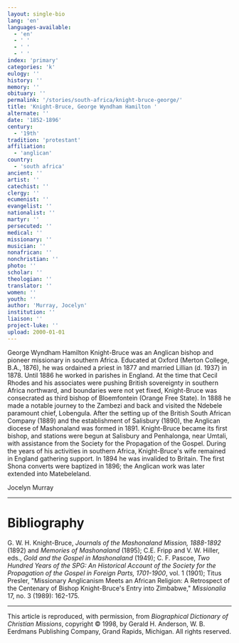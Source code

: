 ```yaml
---
layout: single-bio
lang: 'en'
languages-available:
  - 'en'
  - ' '
  - ' '
  - ' '
index: 'primary'
categories: 'k'
eulogy: ''
history: ''
memory: ''
obituary: ''
permalink: '/stories/south-africa/knight-bruce-george/'
title: 'Knight-Bruce, George Wyndham Hamilton '
alternate: ''
date: '1852-1896'
century:
  - '19th'
tradition: 'protestant'
affiliation:
  - 'anglican'
country:
  - 'south africa'
ancient: ''
artist: ''
catechist: ''
clergy: ''
ecumenist: ''
evangelist: ''
nationalist: ''
martyr: ''
persecuted: ''
medical: ''
missionary: ''
musician: ''
nonafrican: ''
nonchristian: ''
photo: ''
scholar: ''
theologian: ''
translator: ''
women: ''
youth: ''
author: 'Murray, Jocelyn'
institution: ''
liaison: ''
project-luke: ''
upload: 2000-01-01
---
```



George Wyndham Hamilton Knight-Bruce was an Anglican bishop and pioneer missionary in southern Africa. Educated at Oxford (Merton College, B.A., 1876), he was ordained a priest in 1877 and married Lillian (d. 1937) in 1878. Until 1886 he worked in parishes in England. At the time that Cecil Rhodes and his associates were pushing British sovereignty in southern Africa northward, and boundaries were not yet fixed, Knight-Bruce was consecrated as third bishop of Bloemfontein (Orange Free State). In 1888 he made a notable journey to the Zambezi and back and visited the Ndebele paramount chief, Lobengula. After the setting up of the British South African Company (1889) and the establishment of Salisbury (1890), the Anglican diocese of Mashonaland was formed in 1891. Knight-Bruce became its first bishop, and stations were begun at Salisbury and Penhalonga, near Umtali, with assistance from the Society for the Propagation of the Gospel. During the years of his activities in southern Africa, Knight-Bruce's wife remained in England gathering support. In 1894 he was invalided to Britain. The first Shona converts were baptized in 1896; the Anglican work was later extended into Matebeleland.

Jocelyn Murray

---

# Bibliography

G. W. H. Knight-Bruce, *Journals of the Mashonaland Mission, 1888-1892* (1892) and *Memories of Mashonaland* (1895); C.E. Fripp and V. W. Hiller, eds., *Gold and the Gospel in Mashonaland* (1949); C. F. Pascoe, *Two Hundred Years of the SPG: An Historical Account of the Society for the Propagation of the Gospel in Foreign Parts, 1701-1900*, vol. 1 (1901); Titus Presler, "Missionary Anglicanism Meets an African Religion: A Retrospect of the Centenary of Bishop Knight-Bruce's Entry into Zimbabwe," *Missionalia* 17, no. 3 (1989): 162-175.

---

This article is reproduced, with permission, from *Biographical Dictionary of Christian Missions*, copyright © 1998, by Gerald H. Anderson, W. B. Eerdmans Publishing Company, Grand Rapids, Michigan. All rights reserved.